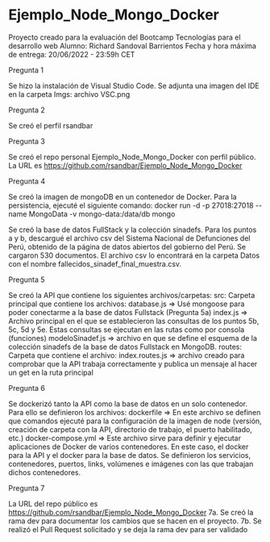 # Ejemplo_Node_Mongo_Docker
Proyecto creado para la evaluación del Bootcamp Tecnologías para el desarrollo web
Alumno: Richard Sandoval Barrientos
Fecha y hora máxima de entrega: 20/06/2022 - 23:59h CET 

Pregunta 1

Se hizo la instalación de Visual Studio Code. Se adjunta una imagen del IDE en la carpeta Imgs: archivo VSC.png

Pregunta 2

Se creó el perfil rsandbar

Pregunta 3

Se creó el repo personal Ejemplo_Node_Mongo_Docker con perfil público. La URL es https://github.com/rsandbar/Ejemplo_Node_Mongo_Docker

Pregunta 4

Se creó la imagen de mongoDB en un contenedor de Docker. 
Para la persistencia, ejecuté el siguiente comando:
docker run -d -p 27018:27018 --name MongoData -v mongo-data:/data/db mongo

Se creó la base de datos FullStack y la colección sinadefs. Para los puntos a y b, descargué el archivo csv del Sistema Nacional de Defunciones del Perú, obtenido de la página de datos abiertos del gobierno del Perú. Se cargaron 530 documentos. El archivo csv lo encontrará en la carpeta Datos con el nombre fallecidos_sinadef_final_muestra.csv.

Pregunta 5

Se creó la API que contiene los siguientes archivos/carpetas:
src: Carpeta principal que contiene los archivos:
database.js => Usé mongoose para poder conectarme a la base de datos Fullstack (Pregunta 5a)
index.js => Archivo principal en el que se establecieron las consultas de los puntos 5b, 5c, 5d y 5e. Estas consultas se ejecutan en las rutas como por consola (funciones)
modeloSinadef.js => archivo en que se define el esquema de la colección sinadefs de la base de datos Fullstack en MongoDB.
routes: Carpeta que contiene el archivo:
index.routes.js => archivo creado para comprobar que la API trabaja correctamente y publica un mensaje al hacer un get en la ruta principal


Pregunta 6

Se dockerizó tanto la API como la base de datos en un solo contenedor. Para ello se definieron los archivos:
dockerfile => En este archivo se definen que comandos ejecuté para la configuración de la imagen de node (versión, creación de carpeta con la API, directorio de trabajo, el puerto habilitado, etc.)
docker-compose.yml => Este archivo sirve para definir y ejecutar aplicaciones de Docker de varios contenedores. En este caso, el docker para la API y el docker para la base de datos. Se definieron los servicios, contenedores, puertos, links, volúmenes e imágenes con las que trabajan dichos contenedores.

Pregunta 7

La URL del repo público es https://github.com/rsandbar/Ejemplo_Node_Mongo_Docker
  7a. Se creó la rama dev para documentar los cambios que se hacen en el proyecto.
  7b. Se realizó el Pull Request solicitado y se deja la rama dev para ser validado



